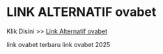 # LINK ALTERNATIF ovabet

Klik Disini >> <a href="https://linksto.pages.dev/">Link Alternatif ovabet </a>

link ovabet terbaru
link ovabet 2025